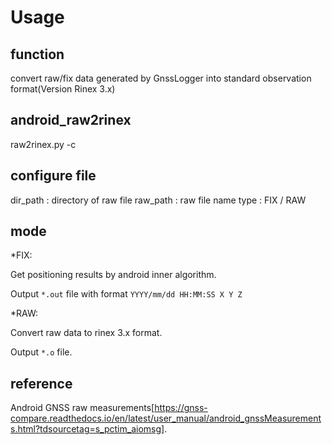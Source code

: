 # Usage

## function

convert raw/fix data generated by GnssLogger into standard observation format(Version Rinex 3.x)

## android_raw2rinex

raw2rinex.py -c <confgure file>

## configure file

dir_path : directory of raw file
raw_path : raw file name
type     : FIX / RAW


## mode

*FIX:

Get positioning results by android inner algorithm.

Output `*.out` file with format `YYYY/mm/dd HH:MM:SS X Y Z`

*RAW:

Convert raw data to rinex 3.x format.

Output `*.o` file.

## reference

Android GNSS raw measurements[https://gnss-compare.readthedocs.io/en/latest/user_manual/android_gnssMeasurements.html?tdsourcetag=s_pctim_aiomsg].
